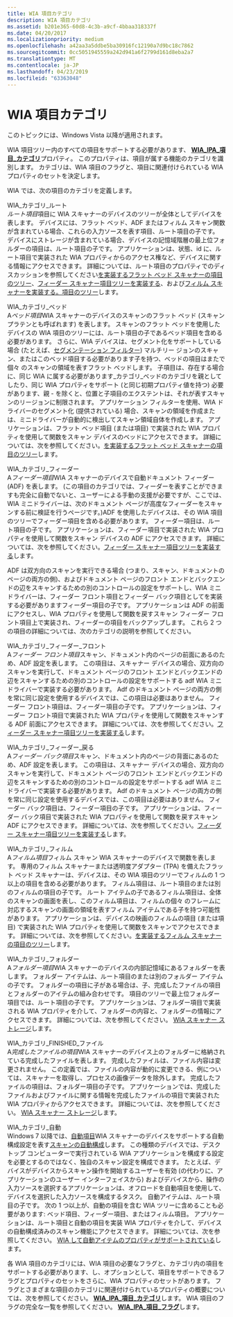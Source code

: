 ```yaml
---
title: WIA 項目カテゴリ
description: WIA 項目カテゴリ
ms.assetid: b201e365-60d8-4c3b-a9cf-4bbaa318337f
ms.date: 04/20/2017
ms.localizationpriority: medium
ms.openlocfilehash: a42aa3a5ddbe5ba30916fc12190a7d9bc18c7862
ms.sourcegitcommit: 0cc5051945559a242d941a6f2799d161d8eba2a7
ms.translationtype: MT
ms.contentlocale: ja-JP
ms.lasthandoff: 04/23/2019
ms.locfileid: "63363048"
---
```

# <a name="wia-item-categories"></a>WIA 項目カテゴリ





このトピックには、Windows Vista 以降が適用されます。

WIA 項目ツリー内のすべての項目をサポートする必要があります、 [ **WIA\_IPA\_項目\_カテゴリ**](https://msdn.microsoft.com/library/windows/hardware/ff551581)プロパティ。 このプロパティは、項目が属する機能のカテゴリを識別します。 カテゴリは、WIA 項目のフラグと、項目に関連付けられている WIA プロパティのセットを決定します。

WIA では、次の項目のカテゴリを定義します。

<a href="" id="wia-category-root"></a>WIA\_カテゴリ\_ルート  
*ルート項目*項目に WIA スキャナーのデバイスのツリーが全体としてデバイスを表します。 デバイスには、フラット ベッド、ADF またはフィルム スキャン関数が含まれている場合、これらの入力ソースを表す項目、ルート項目の子です。 デバイスにストレージが含まれている場合、デバイスの記憶域階層の最上位フォルダーの項目は、ルート項目の子です。 アプリケーションは、状態、id に、ルート項目で実装された WIA プロパティからのアクセス権など、デバイスに関する情報にアクセスできます。 詳細については、ルート項目のプロパティでのディスカッションを参照してください[を実装するフラット ベッド スキャナーの項目のツリー](implementing-flatbed-scanner-item-trees.md)、[フィーダー スキャナー項目ツリーを実装する](implementing-feeder-scanner-item-trees.md)、および[フィルム スキャナーを実装する。項目のツリー](implementing-film-scanner-item-trees.md)します。

<a href="" id="wia-category-flatbed"></a>WIA\_カテゴリ\_ベッド  
A*ベッド項目*WIA スキャナーのデバイスのスキャンのフラット ベッド (スキャン プラテンとも呼ばれます) を表します。 スキャンのフラット ベッドを使用したデバイスの WIA 項目のツリーには、ルート項目の子であるベッド項目を含める必要があります。 さらに、WIA デバイスは、セグメント化をサポートしている場合 (たとえば、[セグメンテーション フィルター](wia-segmentation-filter.md)) マルチリー ジョンのスキャン、またはこのベッド項目する必要があります子を持つ、ベッドの項目はまたで個々 のスキャンの領域を表すフラット ベッドします。 子項目は、存在する場合に、同じ WIA に属する必要があります\_カテゴリ\_ベッドのカテゴリを親としてしたり、同じ WIA プロパティをサポート (と同じ初期プロパティ値を持つ) 必要があります、親 - を除くと、位置と子項目のエクステントは、それが表すスキャンのリージョンに制限されます。 アプリケーション フィルターを使用、WIA ドライバーのセグメント化 (提供されている) 場合、スキャンの領域を作成または、ミニドライバーが自動的に検出してスキャン領域自体を作成します。 アプリケーションは、フラット ベッド項目 (または項目) で実装された WIA プロパティを使用して関数をスキャン デバイスのベッドにアクセスできます。 詳細については、次を参照してください。[を実装するフラット ベッド スキャナーの項目のツリー](implementing-flatbed-scanner-item-trees.md)します。

<a href="" id="wia-category-feeder"></a>WIA\_カテゴリ\_フィーダー  
A*フィーダー項目*WIA スキャナーのデバイスで自動ドキュメント フィーダー (ADF) を表します。 (この項目のカテゴリでは、フィーダーを表すことができますも完全に自動でないと、ユーザーによる手動の支援が必要ですが、ここでは、WIA ミニドライバーは、次のドキュメント ページが高度なフィーダーをスキャンする前に検証を行うページです。)ADF を使用したデバイスは、その WIA 項目のツリーでフィーダー項目を含める必要があります。 フィーダー項目は、ルート項目の子です。 アプリケーションは、フィーダー項目で実装された WIA プロパティを使用して関数をスキャン デバイスの ADF にアクセスできます。 詳細については、次を参照してください。[フィーダー スキャナー項目ツリーを実装する](implementing-feeder-scanner-item-trees.md)します。

ADF は双方向のスキャンを実行できる場合 (つまり、スキャン、ドキュメントのページの両方の側)、およびドキュメント ページのフロント エンドとバックエンドの辺をスキャンするための別のコントロールの設定をサポートし、WIA ミニドライバーは、フィーダー フロント項目とフィーダー バック項目としてを実装する必要がありますフィーダー項目の子です。 アプリケーションは ADF の前面にアクセスし、WIA プロパティを使用して関数を戻すスキャン フィーダー フロント項目上で実装され、フィーダーの項目をバックアップします。 これら 2 つの項目の詳細については、次のカテゴリの説明を参照してください。

<a href="" id="wia-category-feeder-front"></a>WIA\_カテゴリ\_フィーダー\_フロント  
A*フィーダー フロント項目*スキャン、ドキュメント内のページの前面にあるのため、ADF 設定を表します。 この項目は、スキャナー デバイスの場合、双方向のスキャンを実行して、ドキュメント ページのフロント エンドとバックエンドの辺をスキャンするための別のコントロールの設定をサポートする adf WIA ミニドライバーで実装する必要があります。 Adf のドキュメント ページの両方の側を常に同じ設定を使用するデバイスでは、この項目は必要はありません。 フィーダー フロント項目は、フィーダー項目の子です。 アプリケーションは、フィーダー フロント項目で実装された WIA プロパティを使用して関数をスキャンする ADF 前面にアクセスできます。 詳細については、次を参照してください。[フィーダー スキャナー項目ツリーを実装する](implementing-feeder-scanner-item-trees.md)します。

<a href="" id="wia-category-feeder-back"></a>WIA\_カテゴリ\_フィーダー\_戻る  
A*フィーダー バック項目*スキャン、ドキュメント内のページの背面にあるのため、ADF 設定を表します。 この項目は、スキャナー デバイスの場合、双方向のスキャンを実行して、ドキュメント ページのフロント エンドとバックエンドの辺をスキャンするための別のコントロールの設定をサポートする adf WIA ミニドライバーで実装する必要があります。 Adf のドキュメント ページの両方の側を常に同じ設定を使用するデバイスでは、この項目は必要はありません。 フィーダー バック項目は、フィーダー項目の子です。 アプリケーションは、フィーダー バック項目で実装された WIA プロパティを使用して関数を戻すスキャン ADF にアクセスできます。 詳細については、次を参照してください。[フィーダー スキャナー項目ツリーを実装する](implementing-feeder-scanner-item-trees.md)します。

<a href="" id="wia-category-film"></a>WIA\_カテゴリ\_フィルム  
A*フィルム項目*フィルム スキャン WIA スキャナーのデバイスで関数を表します。 専用のフィルム スキャナーまたは透明度アダプター (TPA) を備えたフラット ベッド スキャナーは、デバイスは、その WIA 項目のツリーでフィルムの 1 つ以上の項目を含める必要があります。 フィルム項目は、ルート項目のまたは別のフィルムの項目の子です。 ルート アイテムの子であるフィルム項目は、全体のスキャンの画面を表し、このフィルム項目は、フィルムの個々 のフレームに対応するスキャンの画面の領域を表すフィルム アイテムである子を持つ可能性があります。 アプリケーションは、デバイスの映画のフィルムの項目 (または項目) で実装された WIA プロパティを使用して関数をスキャンでアクセスできます。 詳細については、次を参照してください。[を実装するフィルム スキャナーの項目のツリー](implementing-film-scanner-item-trees.md)します。

<a href="" id="wia-category-folder"></a>WIA\_カテゴリ\_フォルダー  
A*フォルダー項目*WIA スキャナーのデバイスの内部記憶域にあるフォルダーを表します。 フォルダー アイテムは、ルート項目のまたは別のフォルダー アイテムの子です。 フォルダーの項目に子がある場合は、子、完成したファイルの項目とフォルダーのアイテムの組み合わせです。 項目のツリーで最上位フォルダー項目では、ルート項目の子です。 アプリケーションは、フォルダー項目で実装される WIA プロパティを介して、フォルダーの内容と、フォルダーの情報にアクセスできます。 詳細については、次を参照してください。 [WIA スキャナー ストレージ](wia-scanner-storage.md)します。

<a href="" id="wia-category-finished-file"></a>WIA\_カテゴリ\_FINISHED\_ファイル  
A*完成したファイルの項目*WIA スキャナーのデバイス上のフォルダーに格納されている完成したファイルを表します。 完成したファイルは、ファイル内容は変更されません。 この定義では、ファイルの内容が動的に変更できる、例については、スキャナーを取得し、プロセスの画像データを除外します。 完成したファイルの項目は、フォルダー項目の子です。 アプリケーションでは、完成したファイルおよびファイルに関する情報を完成したファイルの項目で実装された WIA プロパティからアクセスできます。 詳細については、次を参照してください。 [WIA スキャナー ストレージ](wia-scanner-storage.md)します。

<a href="" id="wia-category-auto"></a>WIA\_カテゴリ\_自動  
Windows 7 以降では、[自動項目](auto-item.md)WIA スキャナーのデバイスをサポートする自動構成設定を表す[スキャンの自動構成](auto-configured-scanning.md)します。 この種類のデバイスでは、デスクトップ コンピューターで実行されている WIA アプリケーションを構成する設定を必要とするのではなく、独自のスキャン設定を構成できます。 たとえば、デバイスがデバイスからスキャン操作を開始するユーザーを有効 (の代わりに、アプリケーションのユーザー インターフェイスから) およびデバイスから、操作の入力ソースを選択するアプリケーションは、オフロードを自動項目を使用して、デバイスを選択した入力ソースを構成するタスク。 自動アイテムは、ルート項目の子です。 次の 1 つ以上が、自動の項目を含む WIA ツリーに含めることも必要があります: ベッド項目、フィーダー項目、またはフィルム項目。 アプリケーションは、ルート項目と自動の項目を実装 WIA プロパティを介して、デバイスの自動構成済みのスキャン機能にアクセスできます。 詳細については、次を参照してください。 [WIA して自動アイテムのプロパティがサポートされている](wia-properties-supported-by-an-auto-item.md)します。

各 WIA 項目のカテゴリには、WIA 項目の必要なフラグと、カテゴリ内の項目をサポートする必要があります、し、オプションとして、項目をサポートできるフラグとプロパティのセットをさらに、WIA プロパティのセットがあります。 フラグとさまざまな項目のカテゴリに関連付けられているプロパティの概要については、次を参照してください。 [ **WIA\_IPA\_項目\_カテゴリ**](https://msdn.microsoft.com/library/windows/hardware/ff551581)します。 WIA 項目のフラグの完全な一覧を参照してください。 [ **WIA\_IPA\_項目\_フラグ**](https://msdn.microsoft.com/library/windows/hardware/ff551585)します。

 

 




